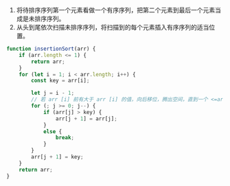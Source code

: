 1. 将待排序序列第一个元素看做一个有序序列，把第二个元素到最后一个元素当成是未排序序列。
2. 从头到尾依次扫描未排序序列，将扫描到的每个元素插入有序序列的适当位置。
```javascript
function insertionSort(arr) {
    if (arr.length <= 1) {
        return arr;
    }
    for (let i = 1; i < arr.length; i++) {
        const key = arr[i];

        let j = i - 1;
        // 若 arr [i] 前有大于 arr [i] 的值，向后移位，腾出空间，直到一个 <=arr [i] 的值
        for (; j >= 0; j--) {
            if (arr[j] > key) {
                arr[j + 1] = arr[j];
            }
            else {
                break;
            }
        }
        arr[j + 1] = key;
    }
    return arr;
}
```

